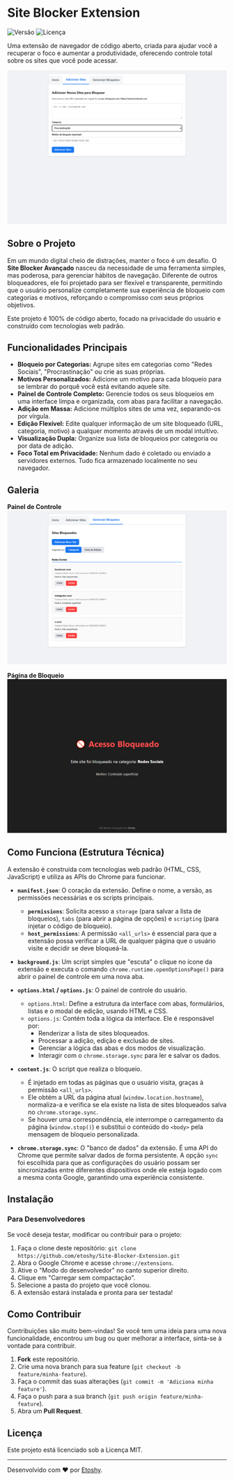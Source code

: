 # Site Blocker Extension

![Versão](https://img.shields.io/badge/versão-1.0-blue)
![Licença](https://img.shields.io/badge/licença-MIT-green)

Uma extensão de navegador de código aberto, criada para ajudar você a recuperar o foco e aumentar a produtividade, oferecendo controle total sobre os sites que você pode acessar.

![Screenshot Principal do Site Blocker](img/1.png)

## Sobre o Projeto

Em um mundo digital cheio de distrações, manter o foco é um desafio. O **Site Blocker Avançado** nasceu da necessidade de uma ferramenta simples, mas poderosa, para gerenciar hábitos de navegação. Diferente de outros bloqueadores, ele foi projetado para ser flexível e transparente, permitindo que o usuário personalize completamente sua experiência de bloqueio com categorias e motivos, reforçando o compromisso com seus próprios objetivos.

Este projeto é 100% de código aberto, focado na privacidade do usuário e construído com tecnologias web padrão.

## Funcionalidades Principais

-   **Bloqueio por Categorias:** Agrupe sites em categorias como "Redes Sociais", "Procrastinação" ou crie as suas próprias.
-   **Motivos Personalizados:** Adicione um motivo para cada bloqueio para se lembrar do porquê você está evitando aquele site.
-   **Painel de Controle Completo:** Gerencie todos os seus bloqueios em uma interface limpa e organizada, com abas para facilitar a navegação.
-   **Adição em Massa:** Adicione múltiplos sites de uma vez, separando-os por vírgula.
-   **Edição Flexível:** Edite qualquer informação de um site bloqueado (URL, categoria, motivo) a qualquer momento através de um modal intuitivo.
-   **Visualização Dupla:** Organize sua lista de bloqueios por categoria ou por data de adição.
-   **Foco Total em Privacidade:** Nenhum dado é coletado ou enviado a servidores externos. Tudo fica armazenado localmente no seu navegador.

## Galeria

**Painel de Controle**
![Painel de Controle](img/2.png)

**Página de Bloqueio**
![Página de Bloqueio](img/3.png)

## Como Funciona (Estrutura Técnica)

A extensão é construída com tecnologias web padrão (HTML, CSS, JavaScript) e utiliza as APIs do Chrome para funcionar.

-   **`manifest.json`**: O coração da extensão. Define o nome, a versão, as permissões necessárias e os scripts principais.
    -   **`permissions`**: Solicita acesso a `storage` (para salvar a lista de bloqueios), `tabs` (para abrir a página de opções) e `scripting` (para injetar o código de bloqueio).
    -   **`host_permissions`**: A permissão `<all_urls>` é essencial para que a extensão possa verificar a URL de qualquer página que o usuário visite e decidir se deve bloqueá-la.

-   **`background.js`**: Um script simples que "escuta" o clique no ícone da extensão e executa o comando `chrome.runtime.openOptionsPage()` para abrir o painel de controle em uma nova aba.

-   **`options.html` / `options.js`**: O painel de controle do usuário.
    -   `options.html`: Define a estrutura da interface com abas, formulários, listas e o modal de edição, usando HTML e CSS.
    -   `options.js`: Contém toda a lógica da interface. Ele é responsável por:
        -   Renderizar a lista de sites bloqueados.
        -   Processar a adição, edição e exclusão de sites.
        -   Gerenciar a lógica das abas e dos modos de visualização.
        -   Interagir com o `chrome.storage.sync` para ler e salvar os dados.

-   **`content.js`**: O script que realiza o bloqueio.
    -   É injetado em todas as páginas que o usuário visita, graças à permissão `<all_urls>`.
    -   Ele obtém a URL da página atual (`window.location.hostname`), normaliza-a e verifica se ela existe na lista de sites bloqueados salva no `chrome.storage.sync`.
    -   Se houver uma correspondência, ele interrompe o carregamento da página (`window.stop()`) e substitui o conteúdo do `<body>` pela mensagem de bloqueio personalizada.

-   **`chrome.storage.sync`**: O "banco de dados" da extensão. É uma API do Chrome que permite salvar dados de forma persistente. A opção `sync` foi escolhida para que as configurações do usuário possam ser sincronizadas entre diferentes dispositivos onde ele esteja logado com a mesma conta Google, garantindo uma experiência consistente.

## Instalação

### Para Desenvolvedores

Se você deseja testar, modificar ou contribuir para o projeto:

1.  Faça o clone deste repositório: `git clone https://github.com/etoshy/Site-Blocker-Extension.git`
2.  Abra o Google Chrome e acesse `chrome://extensions`.
3.  Ative o "Modo do desenvolvedor" no canto superior direito.
4.  Clique em "Carregar sem compactação".
5.  Selecione a pasta do projeto que você clonou.
6.  A extensão estará instalada e pronta para ser testada!

## Como Contribuir

Contribuições são muito bem-vindas! Se você tem uma ideia para uma nova funcionalidade, encontrou um bug ou quer melhorar a interface, sinta-se à vontade para contribuir.

1.  **Fork** este repositório.
2.  Crie uma nova branch para sua feature (`git checkout -b feature/minha-feature`).
3.  Faça o commit das suas alterações (`git commit -m 'Adiciona minha feature'`).
4.  Faça o push para a sua branch (`git push origin feature/minha-feature`).
5.  Abra um **Pull Request**.

## Licença

Este projeto está licenciado sob a Licença MIT.

---

Desenvolvido com ❤️ por [Etoshy](https://github.com/etoshy).

